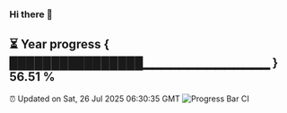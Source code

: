 ### Hi there 👋
⏳ Year progress { ████████████████▁▁▁▁▁▁▁▁▁▁▁▁▁▁ } 56.51 %
---
⏰ Updated on Sat, 26 Jul 2025 06:30:35 GMT
![Progress Bar CI](https://github.com/liununu/liununu/workflows/Progress%20Bar%20CI/badge.svg)
